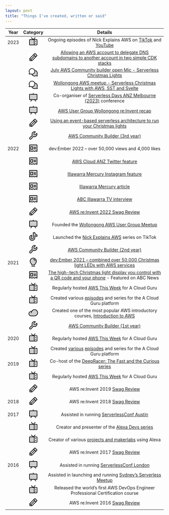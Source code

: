 ```yaml
---
layout: post
title: "Things I've created, written or said"
---
```


|   Year   |          Category        |                                      Details                                       |
|:--------:|:------------------------:|:--------------------------------------------------------------------------------:|
|   2023   |          ![TV](/tv.png)          | Ongoing episodes of Nick Explains AWS on [TikTok](https://www.tiktok.com/@nickexplainsaws/) and [YouTube](https://www.youtube.com/@nickexplainsaws)                       |
|          |        ![BLOG](/blog.png)          | [Allowing an AWS account to delegate DNS subdomains to another account in two simple CDK stacks](https://dev.to/aws-builders/allowing-an-aws-account-to-delegate-dns-subdomains-to-another-account-in-two-simple-cdk-stacks-1pcm) |
|          |           ![TALK](/talk.png)            | [July AWS Community builder open Mic - Serverless Christmas Lights](https://www.youtube.com/watch?v=WmlLPf5HTnc)               |
|          |           ![TALK](/talk.png)           | [Wollongong AWS meetup - Serverless Christmas Lights with AWS, SST and Svelte](https://www.youtube.com/watch?v=WmlLPf5HTnc)    |
|          |        ![CONFERENCE](/presentation.png)        | Co-organiser of [Serverless Days ANZ Melbourne (2023)](https://anz.serverlessdays.io/) conference                   |
|          |         ![MEETUP](/presentation.png)           | [AWS User Group Wollongong re:Invent recap](https://www.meetup.com/aws-wollongong/events/291110274/)                                         |
|          |        ![BLOG](/blog.png)         | [Using an event-based serverless architecture to run your Christmas lights](https://dev.to/aws-builders/using-an-event-based-serverless-architecture-to-run-your-christmas-lights-2lnf)        |
|          |      ![BUILDER](/builder.png)        | [AWS Community Builder (3rd year)](https://aws.amazon.com/developer/community/community-builders/)                                                 |
|   2022   |    ![MEDIA](/media.png)          | dev:Ember 2022 – over 50,000 views and 4,000 likes                                |
|          |    ![MEDIA](/media.png)          | [AWS Cloud ANZ Twitter feature](https://twitter.com/AWSCloudANZ/status/1599629849798316035)                                                    |
|          |    ![MEDIA](/media.png)          | [Illawarra Mercury Instagram feature](https://www.instagram.com/p/Cl3AvvDSdX6/)                                              |
|          |    ![MEDIA](/media.png)          | [Illawarra Mercury article](https://www.illawarramercury.com.au/story/8009569/fairy-meadow-man-who-syncs-his-christmas-lights-to-music-goes-bigger-and-better/?cs=300)                                                       |
|          |    ![MEDIA](/media.png)          | [ABC Illawarra TV interview](https://www.facebook.com/watch/?v=537589371717078)                                                       |
|          |        ![BLOG](/blog.png)         | [AWS re:Invent 2022 Swag Review](https://acloudguru.com/blog/engineering/aws-reinvent-2022-swag-review)                                                    |
|          |         ![MEETUP](/presentation.png)           | Founded the [Wollongong AWS User Group Meetup](https://www.meetup.com/AWS-Wollongong/)                                      |
|          |          ![VIDEO](/tiktok.png)          | Launched the [Nick Explains AWS](https://www.tiktok.com/@nickexplainsaws) series on TikTok                                   |
|          |      ![BUILDER](/builder.png)        | [AWS Community Builder (2nd year)](https://aws.amazon.com/developer/community/community-builders/)                                                 |
|   2021   |      ![VIDEO](/bulb.png)        | [dev:Ember 2021 – combined over 50,000 Christmas light LEDs with AWS services](https://twitter.com/AWSCloudANZ/status/1467720565914058758)      |
|          |    ![MEDIA](/media.png)          | [The high-tech Christmas light display you control with a QR code and your phone](https://www.abc.net.au/news/2021-12-11/high-tech-christmas-light-display-in-wollongong/100685714) - Featured on ABC News   |
|          |          ![VIDEO](/tv.png)          | Regularly hosted [AWS This Week](https://www.youtube.com/watch?v=-wDYWTwTLhs) for A Cloud Guru                                                |
|          |          ![VIDEO](/tv.png)          | Created various [episodes](https://acloudguru.com/videos/acg-fundamentals/how-to-use-aws-cloudshell) and series for the A Cloud Guru platform                |
|          |          ![VIDEO](/cloud.png)          | Created one of the most popular AWS introductory courses, [Introduction to AWS](https://acloudguru.com/course/introduction-to-aws)     |
|          |      ![BUILDER](/builder.png)        | [AWS Community Builder (1st year)](https://aws.amazon.com/developer/community/community-builders/)                                                |
|   2020   |          ![VIDEO](/tv.png)          | Regularly hosted [AWS This Week](https://www.youtube.com/watch?v=-wDYWTwTLhs) for A Cloud Guru                                                   |
|          |          ![VIDEO](/tv.png)          | Created [various](https://www.youtube.com/watch?v=cPJQ6QnCj-w) [episodes](https://learn.acloud.guru/series/aws-service-spotlight/view/304) and series for the A Cloud Guru platform                |
|   2019   |          ![VIDEO](/tv.png)          | Co-host of the [DeepRacer: The Fast and the Curious series](https://acloud.guru/series/deepracer)                     |
|          |          ![VIDEO](/tv.png)          | Regularly hosted [AWS This Week](https://www.youtube.com/watch?v=-wDYWTwTLhs) for A Cloud Guru                                                   |
|          |        ![BLOG](/blog.png)         | AWS re:Invent 2019 [Swag Review](https://medium.com/@ntriantafillou/aws-re-invent-2019-swag-review-177f8f7ce58e)                                                   |
|   2018   |        ![BLOG](/blog.png)         | AWS re:Invent 2018 [Swag Review](https://medium.com/@ntriantafillou/aws-re-invent-2018-swag-review-f3ff2e00ef4c)                                                    |
|   2017   |       ![CONFERENCE](/presentation.png)         | Assisted in running [ServerlessConf Austin](https://serverlessconf.io/)                                        |
|          |          ![VIDEO](/tv.png)          | Creator and presenter of the [Alexa Devs series](https://acloud.guru/series/alexa-devs)                                   |
|          |          ![VIDEO](/tv.png)          | Creator of various [projects and makerlabs](https://www.hackster.io/xelfer/bring-in-the-washing-b40fba) using Alexa                            |
|          |        ![BLOG](/blog.png)         | AWS re:Invent 2017 [Swag Review](https://medium.com/@ntriantafillou/aws-re-invent-2017-swag-review-4adbdbb86ffb)                                                    |
|   2016   |       ![CONFERENCE](/presentation.png)         | Assisted in running [ServerlessConf London](https://serverlessconf.io/)                                        |
|          |         ![MEETUP](/presentation.png)           | Assisted in launching and running [Sydney’s Serverless Meetup](https://www.meetup.com/sydney-serverless-meetup-group/)                      |
|          |          ![VIDEO](/tv.png)          | Released the world’s first AWS DevOps Engineer Professional Certification course   |
|          |        ![BLOG](/blog.png)         | AWS re:Invent 2016 [Swag Review](https://medium.com/@ntriantafillou/aws-re-invent-2016-swag-review-ed1403d8b4f4)                                                    |
